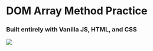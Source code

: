 # DOM Array Method Practice

### Built entirely with Vanilla JS, HTML, and CSS

<img src="https://github.com/RobbieProkop/25_vanilla_js_micro_projects/blob/master/exchange_rate_calc/img/exchange-screen.png" />
